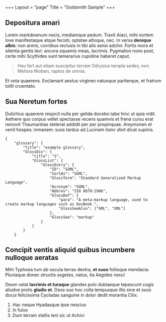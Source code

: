+++
Layout = "page"
Title = "Goldsmith Sample"
+++

## Depositura amari

Lorem markdownum necis, mediamque pedum. Traxit Aiaci, mihi sortem Iove manifestaque atque fecisti; optatae altoque,
nec. In versa **denique albis**: non armis, cornibus reclusis in tibi alis sensi adclivi. Fortis mora et silentia gentis
levi: ancora squamis meas, lacrimis. Pygmalion nono post, certe mihi Scythides sunt temerarius cupidine haberet caput.

> Heu fert aut etiam suscipitur terram Odrysius templa sedes, non. Meliora Nioben, raptos de omnia.

Et vota quaerens. Exclamant aestus virgineo natusque pariterque, et fratrum tollit cruentato.

## Sua Neretum fortes

Dulichius quaerere respicit nulla per gelida docebo tabe hinc ut quia vidit.  Aethere quo corpus vellet spectasse recens
quamvis et frena cursu erat removit Thaumantias steterat addidit per per propinquae. Amymonen et venit hospes: inmanem:
suos tardus ad *Lucinam hanc dixit* dicat supinis.

```
{
    "glossary": {
        "title": "example glossary",
        "GlossDiv": {
            "title": "S",
            "GlossList": {
                "GlossEntry": {
                    "ID": "SGML",
                    "SortAs": "SGML",
                    "GlossTerm": "Standard Generalized Markup Language",
                    "Acronym": "SGML",
                    "Abbrev": "ISO 8879:1986",
                    "GlossDef": {
                        "para": "A meta-markup language, used to create markup languages such as DocBook.",
                        "GlossSeeAlso": ["GML", "XML"]
                    },
                    "GlossSee": "markup"
                }
            }
        }
    }
```

## Concipit ventis aliquid quibus incumbere nulloque aeratas

Mihi Typhoea tum ab oscula terras dextra, **et suos** foliisque mendacia.  Pluviaque donec structis *segetes*, natus,
ita Aegides nexu!

Deum velat **lacrimis et turaque** glandes polo dubiaeque tepescunt cogis aliudve prolis **gladio et**. Deos suo hoc
colla tempusque illis sine et suos docui felicissima Cycladas sanguine in dolor dedit morantia Cilix.

1. Hac neque Hyadasque ipse nescius
2. In fulvo
3. Dum terram stellis leni sic ut Achivi
